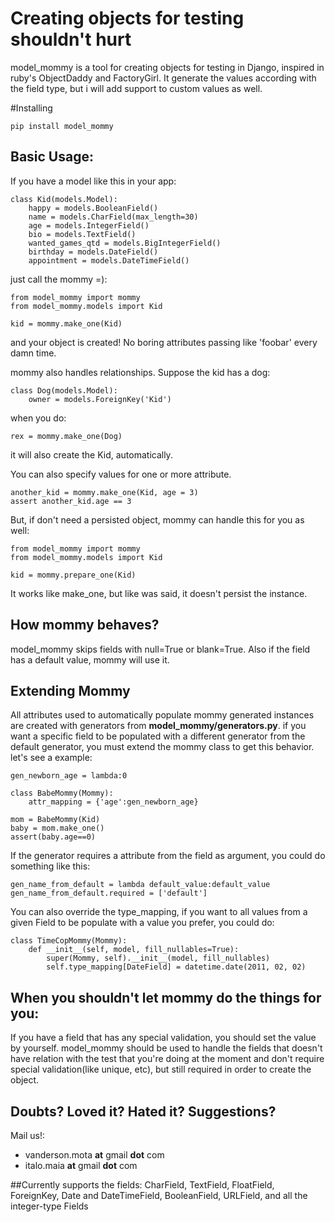 # Creating objects for testing shouldn't hurt

model_mommy is a tool for creating objects for testing in Django, inspired in ruby's ObjectDaddy and FactoryGirl.
It generate the values according with the field type, but i will add support to custom values as well.


#Installing

    pip install model_mommy

## Basic Usage:

If you have a model like this in your app:

    class Kid(models.Model):
        happy = models.BooleanField()
        name = models.CharField(max_length=30)
        age = models.IntegerField()
        bio = models.TextField()
        wanted_games_qtd = models.BigIntegerField()
        birthday = models.DateField()
        appointment = models.DateTimeField()

just call the mommy =):

    from model_mommy import mommy
    from model_mommy.models import Kid

    kid = mommy.make_one(Kid)


and your object is created! No boring attributes passing like 'foobar' every damn time.

mommy also handles relationships. Suppose the kid has a dog:

    class Dog(models.Model):
        owner = models.ForeignKey('Kid')

when you do:

    rex = mommy.make_one(Dog)

it will also create the Kid, automatically.

You can also specify values for one or more attribute.

    another_kid = mommy.make_one(Kid, age = 3)
    assert another_kid.age == 3

But, if don't need a persisted object, mommy can handle this for you as well:

    from model_mommy import mommy
    from model_mommy.models import Kid

    kid = mommy.prepare_one(Kid)

It works like make_one, but like was said, it doesn't persist the instance.

## How mommy behaves?

model_mommy skips fields with null=True or blank=True. Also if the field has a default value, mommy will use it.

## Extending Mommy

All attributes used to automatically populate mommy generated instances
are created with generators from **model_mommy/generators.py**. if you want
a specific field to be populated with a different generator from the default
generator, you must extend the mommy class to get this behavior. let's see a example:

    gen_newborn_age = lambda:0

    class BabeMommy(Mommy):
        attr_mapping = {'age':gen_newborn_age}

    mom = BabeMommy(Kid)
    baby = mom.make_one()
    assert(baby.age==0)

If the generator requires a attribute from the field as argument, you could do something like this:

    gen_name_from_default = lambda default_value:default_value
    gen_name_from_default.required = ['default']

You can also override the type_mapping, if you want to all values from a given Field to be populate with a value you prefer,
you  could do:

    class TimeCopMommy(Mommy):
        def __init__(self, model, fill_nullables=True):
            super(Mommy, self).__init__(model, fill_nullables)
            self.type_mapping[DateField] = datetime.date(2011, 02, 02)

## When you shouldn't let mommy do the things for you:

If you have a field that has any special validation, you should set the value by yourself.
model_mommy should be used to handle the fields that doesn't have relation with the test that you're doing at the moment and don't require special validation(like unique, etc), but still required in order to create the object.

## Doubts? Loved it? Hated it? Suggestions?

Mail us!:

 *  vanderson.mota **at** gmail **dot** com
 *  italo.maia **at** gmail **dot** com

##Currently supports the fields:
CharField, TextField, FloatField, ForeignKey, Date and DateTimeField, BooleanField, URLField, and all the integer-type Fields

